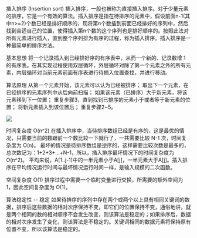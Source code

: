 
插入排序 (Insertion sort)
插入排序，一般也被称为直接插入排序。对于少量元素的排序，它是一个有效的算法。插入排序是指在待排序的元素中，假设前面n-1(其中n>=2)个数已经是排好顺序的，现将第n个数插到前面已经排好的序列中，然后找到合适自己的位置，使得插入第n个数的这个序列也是排好顺序的。按照此法对所有元素进行插入，直到整个序列排为有序的过程，称为插入排序。插入排序是一种最简单的排序方法。

基本思想
将一个记录插入到已经排好序的有序表中，从而一个新的、记录数增 1 的有序表。在其实现过程使用双层循环，外层循环对除了第一个元素之外的所有元素，内层循环对当前元素前面有序表进行待插入位置查找，并进行移动。

算法原理
从第一个元素开始，该元素可以认为已经被排序；
取出下一个元素，在已经排序的元素序列中从后向前扫描；
如果该元素（已排序）大于新元素，将该元素移到下一位置；
重复步骤3，直到找到已排序的元素小于或者等于新元素的位置；
将新元素插入到该位置后；
重复步骤2~5。

![](https://upload-images.jianshu.io/upload_images/11129092-b039706aadb8016f.gif?imageMogr2/auto-orient/strip|imageView2/2/w/811/format/webp)

时间复杂度 O(n^2)
在插入排序中，当待排序数组已经是有序的，这是最优的情况，只需要当前的数跟前一个数比较一下就行了，一共需要比较 N-1 次，时间复杂度为 O(n)。
最坏的情况是待排序数组是逆序的，这样需要比较次数是最多的，总次数记为：1+2+3+…+N-1，所以，插入排序最坏情况下的时间复杂度为 O(n^2)。
平均来说，A[1..j-1]中的一半元素小于A[j]，一半元素大于A[j]。插入排序在平均情况运行时间与最坏情况运行时间一样，是输入规模的二次函数。

空间复杂度 O(1)
排序过程中需要一个临时变量进行交换，所需要的额外空间为 1，因此空间复杂度为 O(1)。

算法稳定性 -- 稳定
如果待排序的序列中存在两个或两个以上具有相同关键词的数据，排序后这些数据的相对次序保持不变，即它们的位置保持不变，通俗地讲，就是两个相同的数的相对顺序不会发生改变，则该算法是稳定的；如果排序后，数据的相对次序发生了变化，则该算法是不稳定的。关键词相同的数据元素将保持原有位置不变，所以该算法是稳定的。


